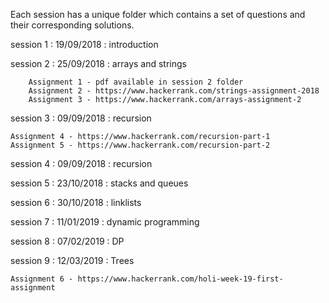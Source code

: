Each session has a unique folder which contains a set of questions and their corresponding solutions. 

session 1 : 19/09/2018 : introduction

session 2 : 25/09/2018 : arrays and strings 

		Assignment 1 - pdf available in session 2 folder
		Assignment 2 - https://www.hackerrank.com/strings-assignment-2018
		Assignment 3 - https://www.hackerrank.com/arrays-assignment-2

session 3 : 09/09/2018 : recursion	
	
	Assignment 4 - https://www.hackerrank.com/recursion-part-1
	Assignment 5 - https://www.hackerrank.com/recursion-part-2

session 4 : 09/09/2018 : recursion

session 5 : 23/10/2018 : stacks and queues 

session 6 : 30/10/2018	: linklists

session 7 : 11/01/2019	: dynamic programming

session 8 : 07/02/2019  : DP

session 9 : 12/03/2019 : Trees

	Assignment 6 - https://www.hackerrank.com/holi-week-19-first-assignment
